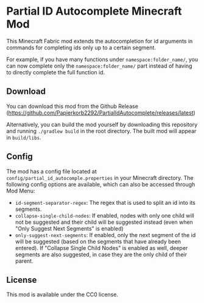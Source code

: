 # Partial ID Autocomplete Minecraft Mod

This Minecraft Fabric mod extends the autocompletion for id arguments in commands
for completing ids only up to a certain segment.

For example, if you have many functions under `namespace:folder_name/`, you can now
complete only the `namespace:folder_name/` part instead of having to directly complete the
full function id.

## Download

You can download this mod from the Github Release (https://github.com/Papierkorb2292/PartialIdAutocomplete/releases/latest)

Alternatively, you can build the mod yourself by downloading this repository
and running `./gradlew build` in the root directory. The built mod will appear in `build/libs`.

## Config

The mod has a config file located at `config/partial_id_autocomple.properties` in your Minecraft
directory. The following config options are available, which can also be accessed through Mod Menu:
- `id-segment-separator-regex`: The regex that is used to split an id into its segments.
- `collapse-single-child-nodes`: If enabled, nodes with only one child will not be suggested and their child will be suggested instead (even when "Only Suggest Next Segments" is enabled)
- `only-suggest-next-segments`: If enabled, only the next segment of the id will be suggested (based on the segments that have already been entered). If "Collapse Single Child Nodes" is enabled as well, deeper segments are also suggested, in case they are the only child of their parent.

## License

This mod is available under the CC0 license.
